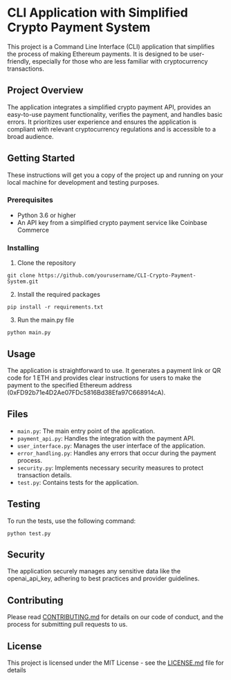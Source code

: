 # CLI Application with Simplified Crypto Payment System

This project is a Command Line Interface (CLI) application that simplifies the process of making Ethereum payments. It is designed to be user-friendly, especially for those who are less familiar with cryptocurrency transactions.

## Project Overview

The application integrates a simplified crypto payment API, provides an easy-to-use payment functionality, verifies the payment, and handles basic errors. It prioritizes user experience and ensures the application is compliant with relevant cryptocurrency regulations and is accessible to a broad audience.

## Getting Started

These instructions will get you a copy of the project up and running on your local machine for development and testing purposes.

### Prerequisites

- Python 3.6 or higher
- An API key from a simplified crypto payment service like Coinbase Commerce

### Installing

1. Clone the repository
```
git clone https://github.com/yourusername/CLI-Crypto-Payment-System.git
```
2. Install the required packages
```
pip install -r requirements.txt
```
3. Run the main.py file
```
python main.py
```

## Usage

The application is straightforward to use. It generates a payment link or QR code for 1 ETH and provides clear instructions for users to make the payment to the specified Ethereum address (0xFD92b71e4D2Ae07FDc5816Bd38Efa97C668914cA).

## Files

- `main.py`: The main entry point of the application.
- `payment_api.py`: Handles the integration with the payment API.
- `user_interface.py`: Manages the user interface of the application.
- `error_handling.py`: Handles any errors that occur during the payment process.
- `security.py`: Implements necessary security measures to protect transaction details.
- `test.py`: Contains tests for the application.

## Testing

To run the tests, use the following command:
```
python test.py
```

## Security

The application securely manages any sensitive data like the openai_api_key, adhering to best practices and provider guidelines.

## Contributing

Please read [CONTRIBUTING.md](https://gist.github.com/yourusername/yourcontributingmdlink) for details on our code of conduct, and the process for submitting pull requests to us.

## License

This project is licensed under the MIT License - see the [LICENSE.md](https://gist.github.com/yourusername/yourlicensemdlink) file for details
